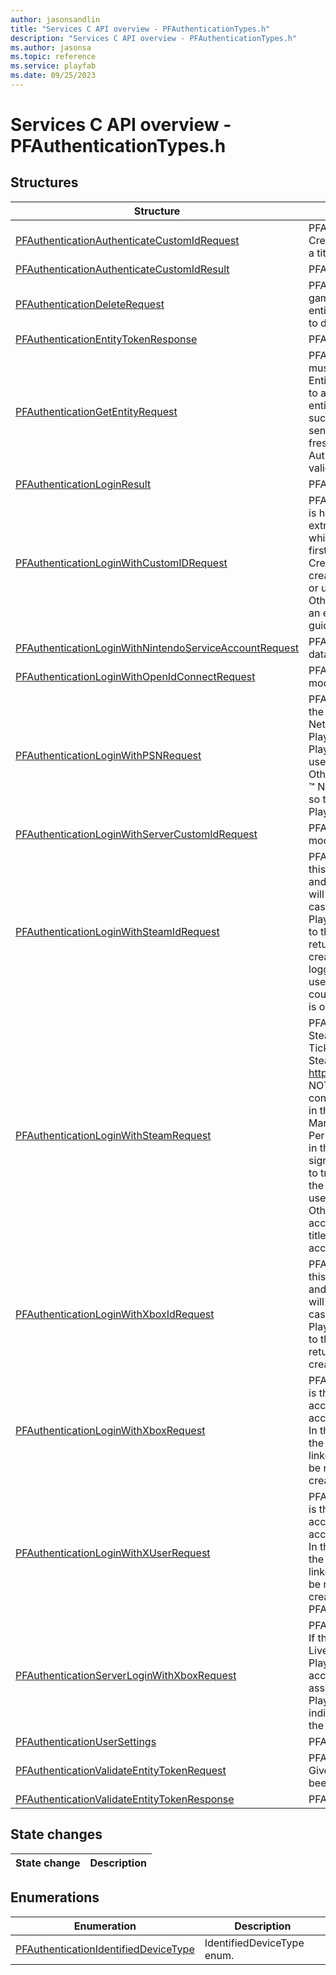 ```yaml
---
author: jasonsandlin
title: "Services C API overview - PFAuthenticationTypes.h"
description: "Services C API overview - PFAuthenticationTypes.h"
ms.author: jasonsa
ms.topic: reference
ms.service: playfab
ms.date: 09/25/2023
---
```


# Services C API overview - PFAuthenticationTypes.h

  
## Structures  

| Structure | Description |  
| --- | --- |  
| [PFAuthenticationAuthenticateCustomIdRequest](structs/pfauthenticationauthenticatecustomidrequest.md) | PFAuthenticationAuthenticateCustomIdRequest data model. Create or return a game_server entity token. Caller must be a title entity. |  
| [PFAuthenticationAuthenticateCustomIdResult](structs/pfauthenticationauthenticatecustomidresult.md) | PFAuthenticationAuthenticateCustomIdResult data model. |  
| [PFAuthenticationDeleteRequest](structs/pfauthenticationdeleterequest.md) | PFAuthenticationDeleteRequest data model. Delete a game_server entity. The caller can be the game_server entity attempting to delete itself. Or a title entity attempting to delete game_server entities for this title. |  
| [PFAuthenticationEntityTokenResponse](structs/pfauthenticationentitytokenresponse.md) | PFAuthenticationEntityTokenResponse data model. |  
| [PFAuthenticationGetEntityRequest](structs/pfauthenticationgetentityrequest.md) | PFAuthenticationGetEntityRequest data model. This API must be called with X-SecretKey, X-Authentication or X-EntityToken headers. An optional EntityKey may be included to attempt to set the resulting EntityToken to a specific entity, however the entity must be a relation of the caller, such as the master_player_account of a character. If sending X-EntityToken the account will be marked as freshly logged in and will issue a new token. If using X-Authentication or X-EntityToken the header must still be valid and cannot be expired or revoked. |  
| [PFAuthenticationLoginResult](structs/pfauthenticationloginresult.md) | PFAuthenticationLoginResult data model. |  
| [PFAuthenticationLoginWithCustomIDRequest](structs/pfauthenticationloginwithcustomidrequest.md) | PFAuthenticationLoginWithCustomIDRequest data model. It is highly recommended that developers ensure that it is extremely unlikely that a customer could generate an ID which is already in use by another customer. If this is the first time a user has signed in with the Custom ID and CreateAccount is set to true, a new PlayFab account will be created and linked to the Custom ID. In this case, no email or username will be associated with the PlayFab account. Otherwise, if no PlayFab account is linked to the Custom ID, an error indicating this will be returned, so that the title can guide the user through creation of a PlayFab account. |  
| [PFAuthenticationLoginWithNintendoServiceAccountRequest](structs/pfauthenticationloginwithnintendoserviceaccountrequest.md) | PFAuthenticationLoginWithNintendoServiceAccountRequest data model. |  
| [PFAuthenticationLoginWithOpenIdConnectRequest](structs/pfauthenticationloginwithopenidconnectrequest.md) | PFAuthenticationLoginWithOpenIdConnectRequest data model. |  
| [PFAuthenticationLoginWithPSNRequest](structs/pfauthenticationloginwithpsnrequest.md) | PFAuthenticationLoginWithPSNRequest data model. If this is the first time a user has signed in with the PlayStation :tm: Network account and CreateAccount is set to true, a new PlayFab account will be created and linked to the PlayStation :tm: Network account. In this case, no email or username will be associated with the PlayFab account. Otherwise, if no PlayFab account is linked to the PlayStation :tm: Network account, an error indicating this will be returned, so that the title can guide the user through creation of a PlayFab account. |  
| [PFAuthenticationLoginWithServerCustomIdRequest](structs/pfauthenticationloginwithservercustomidrequest.md) | PFAuthenticationLoginWithServerCustomIdRequest data model. |  
| [PFAuthenticationLoginWithSteamIdRequest](structs/pfauthenticationloginwithsteamidrequest.md) | PFAuthenticationLoginWithSteamIdRequest data model. If this is the first time a user has signed in with the Steam ID and CreateAccount is set to true, a new PlayFab account will be created and linked to the Steam account. In this case, no email or username will be associated with the PlayFab account. Otherwise, if no PlayFab account is linked to the Steam account, an error indicating this will be returned, so that the title can guide the user through creation of a PlayFab account. Steam users that are not logged into the Steam Client app will only have their Steam username synced, other data, such as currency and country will not be available until they login while the Client is open. |  
| [PFAuthenticationLoginWithSteamRequest](structs/pfauthenticationloginwithsteamrequest.md) | PFAuthenticationLoginWithSteamRequest data model. Steam sign-in is accomplished with the Steam Session Ticket. More information on the Ticket can be found in the Steamworks SDK, here: https://partner.steamgames.com/documentation/auth. NOTE: For Steam authentication to work, the title must be configured with the Steam Application ID and Web API Key in the PlayFab Game Manager (under Steam in the Add-ons Marketplace). You can obtain a Web API Key from the Permissions page of any Group associated with your App ID in the Steamworks site. If this is the first time a user has signed in with the Steam account and CreateAccount is set to true, a new PlayFab account will be created and linked to the provided account's Steam ID. In this case, no email or username will be associated with the PlayFab account. Otherwise, if no PlayFab account is linked to the Steam account, an error indicating this will be returned, so that the title can guide the user through creation of a PlayFab account. |  
| [PFAuthenticationLoginWithXboxIdRequest](structs/pfauthenticationloginwithxboxidrequest.md) | PFAuthenticationLoginWithXboxIdRequest data model. If this is the first time a user has signed in with the Xbox ID and CreateAccount is set to true, a new PlayFab account will be created and linked to the Xbox Live account. In this case, no email or username will be associated with the PlayFab account. Otherwise, if no PlayFab account is linked to the Xbox Live account, an error indicating this will be returned, so that the title can guide the user through creation of a PlayFab account. |  
| [PFAuthenticationLoginWithXboxRequest](structs/pfauthenticationloginwithxboxrequest.md) | PFAuthenticationLoginWithXboxRequest data model. If this is the first time a user has signed in with the Xbox Live account and CreateAccount is set to true, a new PlayFab account will be created and linked to the Xbox Live account. In this case, no email or username will be associated with the PlayFab account. Otherwise, if no PlayFab account is linked to the Xbox Live account, an error indicating this will be returned, so that the title can guide the user through creation of a PlayFab account. |  
| [PFAuthenticationLoginWithXUserRequest](structs/pfauthenticationloginwithxuserrequest.md) | PFAuthenticationLoginWithXUserRequest data model. If this is the first time a user has signed in with the Xbox Live account and CreateAccount is set to true, a new PlayFab account will be created and linked to the Xbox Live account. In this case, no email or username will be associated with the PlayFab account. Otherwise, if no PlayFab account is linked to the Xbox Live account, an error indicating this will be returned, so that the title can guide the user through creation of a PlayFab account. Request object for PFAuthenticationLoginWithXUserAsync. |  
| [PFAuthenticationServerLoginWithXboxRequest](structs/pfauthenticationserverloginwithxboxrequest.md) | PFAuthenticationServerLoginWithXboxRequest data model. If this is the first time a user has signed in with the Xbox Live account and CreateAccount is set to true, a new PlayFab account will be created and linked to the Xbox Live account. In this case, no email or username will be associated with the PlayFab account. Otherwise, if no PlayFab account is linked to the Xbox Live account, an error indicating this will be returned, so that the title can guide the user through creation of a PlayFab account. |  
| [PFAuthenticationUserSettings](structs/pfauthenticationusersettings.md) | PFAuthenticationUserSettings data model. |  
| [PFAuthenticationValidateEntityTokenRequest](structs/pfauthenticationvalidateentitytokenrequest.md) | PFAuthenticationValidateEntityTokenRequest data model. Given an entity token, validates that it hasn't expired or been revoked and will return details of the owner. |  
| [PFAuthenticationValidateEntityTokenResponse](structs/pfauthenticationvalidateentitytokenresponse.md) | PFAuthenticationValidateEntityTokenResponse data model. |  
  
## State changes  
  
| State change | Description |  
| --- | --- |  
  
## Enumerations  

| Enumeration | Description |  
| --- | --- |  
| [PFAuthenticationIdentifiedDeviceType](enums/pfauthenticationidentifieddevicetype.md) | IdentifiedDeviceType enum.|  
